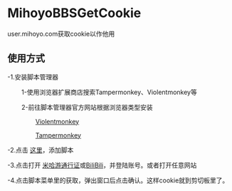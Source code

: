 # MihoyoBBSGetCookie

user.mihoyo.com获取cookie以作他用  

## 使用方式


-1.安装脚本管理器  

        1-使用浏览器扩展商店搜索Tampermonkey、Violentmonkey等  



        2-前往脚本管理器官方网站根据浏览器类型安装  


                [Violentmonkey](https://violentmonkey.github.io/get-it/)  


                [Tampermonkey](https://www.tampermonkey.net/)  



-2.点击 [这里](https://hub.fgit.gq/a776058959/MihoyoBBSGetCookie/raw/main/mihoyo.com%E8%8E%B7%E5%8F%96cookie.user.js)，添加脚本  


-3.点击打开 [米哈游通行证](https://user.mihoyo.com/)或[BiliBili](https://www.bilibili.com/)，并登陆账号。或者打开任意网站  


-4.点击脚本菜单里的获取，弹出窗口后点击确认。这样cookie就到剪切板里了。  
